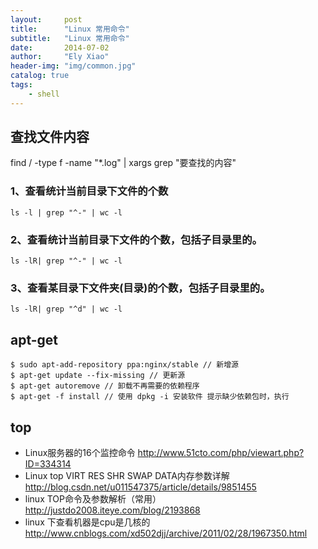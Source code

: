 ```yaml
---
layout:     post
title:      "Linux 常用命令"
subtitle:   "Linux 常用命令"
date:       2014-07-02
author:     "Ely Xiao"
header-img: "img/common.jpg"
catalog: true
tags:
    - shell
---
```


## 查找文件内容
find / -type f -name "*.log" | xargs grep "要查找的内容"

### 1、查看统计当前目录下文件的个数
	ls -l | grep "^-" | wc -l

### 2、查看统计当前目录下文件的个数，包括子目录里的。
	ls -lR| grep "^-" | wc -l

### 3、查看某目录下文件夹(目录)的个数，包括子目录里的。
	ls -lR| grep "^d" | wc -l

## apt-get
```
$ sudo apt-add-repository ppa:nginx/stable // 新增源
$ apt-get update --fix-missing // 更新源
$ apt-get autoremove // 卸载不再需要的依赖程序
$ apt-get -f install // 使用 dpkg -i 安装软件 提示缺少依赖包时，执行
```


## top
* Linux服务器的16个监控命令 http://www.51cto.com/php/viewart.php?ID=334314
* Linux top VIRT RES SHR SWAP DATA内存参数详解 http://blog.csdn.net/u011547375/article/details/9851455
* linux TOP命令及参数解析（常用） http://justdo2008.iteye.com/blog/2193868
* linux 下查看机器是cpu是几核的 http://www.cnblogs.com/xd502djj/archive/2011/02/28/1967350.html
